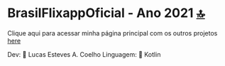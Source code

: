 # BrasilFlixappOficial - Ano 2021 [🔝](#welcome-badges-4-readmemd-profile)

Clique aqui para acessar minha página principal com os outros projetos [here](https://github.com/lukesteves92)

Dev: 👨 Lucas Esteves A. Coelho
Linguagem: 📱 Kotlin
